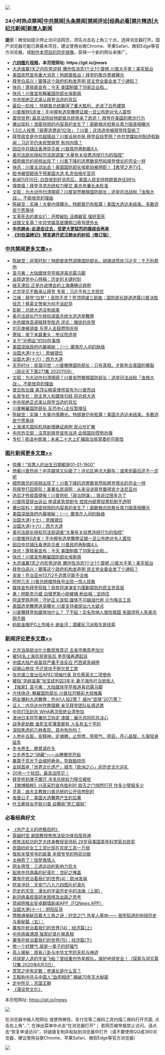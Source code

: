 ![](https://raw.githubusercontent.com/fqnews/bnews/master/64photo/fqnews-qr.jpg)

<div id="tt">
<h3>24小时热点禁闻|<a href="#%E4%B8%AD%E5%85%B1%E7%A6%81%E9%97%BB%E6%9B%B4%E5%A4%9A%E6%96%87%E7%AB%A0">中共禁闻</a>|<a href="#%E5%9B%BE%E7%89%87%E6%96%B0%E9%97%BB%E6%9B%B4%E5%A4%9A%E6%96%87%E7%AB%A0">头条禁闻</a>|<a href="#%E6%96%B0%E9%97%BB%E8%AF%84%E8%AE%BA%E6%9B%B4%E5%A4%9A%E6%96%87%E7%AB%A0">禁闻评论|<a href="#%E5%BF%85%E7%9C%8B%E7%BB%8F%E5%85%B8%E5%A5%BD%E6%96%87">经典必看|<a href="/video.md#%E7%A6%81%E7%89%87%E7%B2%BE%E9%80%89">禁片精选</a>|<a href="https://github.com/fqnews/djy/blob/master/gb/nf1351518.md#1">大纪元新闻</a>|<a href="https://github.com/fqnews/ntdtv/blob/master/gb/prog204.md#1">新唐人新闻</a></h3>
<div><b>提示：</b>微信如提示停止访问该网页，须先点击右上角三个点，选择浏览器打开。国产浏览器可能已屏蔽本项目，建议使用谷歌Chrome、苹果Safari、微软Edge等官方浏览器。或<a href="https://github.com/fqnews/bnews/blob/master/%E5%88%B6%E4%BD%9Cgit%E7%A6%81%E9%97%BB%E9%95%9C%E5%83%8F.md">制作本项目的同步镜像</a>，获得一个新的网址来推广。</div>
<ul>
<li><b><a href="http://d1.bdrive.tk/64.mp4" target="_blank">六四图片视频</a>，本页短网址: https://git.io/jnews</b></li>
<li><a href="/topimagenews/20201110/1428464.md">大选谁赢1天之内形势逆转 爆炸性消息1个比1个震撼 川普大手笔！美军抵台</a></li>
<li><a href="/taiwannews/20201110/1428488.md">美国突然宣布重大消息！特朗普胜出！拜登的欺诈票被曝光</a></li>
<li><a href="/topimagenews/20201109/1428402.md">拜登白高兴！要等这个政府机构发声明 民主党全委会发了个通知？</a></li>
<li><a href="/topimagenews/20201110/1428491.md">快讯！蓬佩奥宣布：今天 美国制裁了19家企业和…</a></li>
<li><a href="/topimagenews/20201110/1428480.md">快讯！川普宣布解雇国防部长埃斯佩</a></li>
<li><a href="/cbnews/20201110/1428565.md">中共拒绝正式承认拜登当选的背后</a></li>
<li><a href="/taiwannews/20201110/1428499.md">最后一刻戏！ 特朗普总统赢得了重大胜利，走进了白色建筑</a></li>
<li><a href="/topimagenews/20201110/1428626.md">川普推特5连发！手中握有选举舞弊证据一旦公布绝对令人震惊</a></li>
<li><a href="/taiwannews/20201110/1428596.md">震惊世界! 最高法院给特朗普总统带来了奇迹！ 拜登在美国的欺诈行为</a></li>
<li><a href="/topimagenews/20201110/1428731.md">爆出猛料！泄密视频的内容真的发生了！密歇根总检察长竟力阻真相曝光</a></li>
<li><a href="/cnnews/20201110/1428481.md">1.5亿人投票「邮寄选票逾1亿张」？川普：这场选举被拜登阵营偷了</a></li>
<li><a href="/bannedvideo/20201109/1428349.md">拜登政变是中共超限战？川普设局中局 拜登自投罗网？中共党媒如何制造假新闻；习近平仍未祝贺拜登 有何内情？</a></li>
<li><a href="/topimagenews/20201110/1428520.md">因应中共镇压香港异见者 川普政府再制裁4人</a></li>
<li><a href="/topimagenews/20201110/1428627.md">美司法部长授权司法部调查“大量有关投票违规行为的指控”</a></li>
<li><a href="/topimagenews/20201110/1428737.md">细思极恐的视频出现了！川普下降的选票数竟然和拜登增长的完全一样</a></li>
<li><a href="/bannedvideo/20201110/1428484.md">快讯：川普主动出击！美国国防部长埃斯珀被停职！【希望之声TV】</a></li>
<li><a href="/cbnews/20201110/1428435.md">脸书被控砸钱干预美国大选 札克伯格吃官司</a></li>
<li><a href="/taiwannews/20201110/1428619.md">新闻11月10日: 白宫收到好消息后，美国人民支持特朗普连任99％</a></li>
<li><a href="/cnnews/20201110/1428589.md">撞南墙！拜登寻求总统权力移交 美总务署长未批准</a></li>
<li><a href="/cbnews/20201110/1428624.md">文昭：为大动作扫清障碍？川普突然撤换国防部长；选举司法战和「虫族大战」，不能放弃的理由</a></li>
<li><a href="/cbnews/20201110/1428561.md">陈破空：实锤！大量内情曝光。特朗普仍有胜算！美国大选远未结束。多数选民宁愿等待</a></li>
<li><a href="/cnnews/20201110/1428777.md">文革死去的美女们：开膛破肚 活摘器官 强奸至死</a></li>
<li><a href="/taiwannews/20201110/1428701.md">战狼又复萌？中共党媒高层爆粗口辱骂德外长</a></li>
<li><b><a href="/comments/20200211/1275071.md" target="_blank">中共肺炎-此波会过去，但更大更猛烈的瘟疫会再来</a></b></li>
<li><b><a href="/comments/20200207/1272816.md" target="_blank">《刘伯温碑记》预言避开武汉肺炎的妙招（修订版）</a></b></li>
</ul>
</div>

<div class="catlist">
<h3><a href="/cbnews/" target="_blank">中共禁闻</a><span><a href="/cbnews/" target="_blank" rel="nofollow">更多文章>></a></span></h3>
<ul>
<li><a href="/cbnews/20201110/1428920.md" target="_blank">陈破空：非常时刻！特朗普突然调换国防部长。胡锡进慌劝习近平：千万别惹他</a></li>
<li><a href="/cbnews/20201110/1428892.md" target="_blank">袁弓夷：大陆媒体早早报道喜讯露马脚</a></li>
<li><a href="/cbnews/20201110/1428723.md" target="_blank">全球退党中心特稿：历史的关键时刻</a></li>
<li><a href="/cbnews/20201110/1428724.md" target="_blank">继天津后 正举办进博会的上海爆确诊病例</a></li>
<li><a href="/cbnews/20201110/1428866.md" target="_blank">北京罕见不敢承认拜登 专家：习近平有三大担忧</a></li>
<li><a href="/cbnews/20201110/1428863.md" target="_blank">江峰：拜登“白登”！高院不灵？登顶阴谋三部曲；国防部长辞退透露川普决胜信念？蔡英文贺电为何不该赶早</a></li>
<li><a href="/cbnews/20201110/1428821.md" target="_blank">彭斯：总统大选没有结束</a></li>
<li><a href="/cbnews/20201110/1428820.md" target="_blank">美司法部长巴尔授权调查总统大选选举舞弊</a></li>
<li><a href="/cbnews/20201110/1428742.md" target="_blank">中共媒体高调报拜登胜选 评论：赌徒的庆贺</a></li>
<li><a href="/cbnews/20201110/1428740.md" target="_blank">刘志庚被调查 东莞人击鼓燃炮庆祝</a></li>
<li><a href="/cbnews/20201110/1428722.md" target="_blank">萧铭：接下来最重头：参议院选举</a></li>
<li><a href="/comments/20201110/1428683.md" target="_blank">关于“光明会”的50件事情</a></li>
<li><a href="/comments/20201110/1428660.md" target="_blank">美国深层政府内幕揭秘：（一）魔鬼在人间的脉络</a></li>
<li><a href="/comments/20201110/1428674.md" target="_blank">治国大道(十七)：思维错位</a></li>
<li><a href="/comments/20201110/1428663.md" target="_blank">治国大道(十六)：西方大道</a></li>
<li><a href="/cbnews/20201110/1428645.md" target="_blank">天亮时分：疫苗问世；川普撤换国防部长；只有真相，才能弥合美国的撕裂（政论天下第271集 20201109）</a></li>
<li><a href="/cbnews/20201110/1428624.md" target="_blank">文昭：为大动作扫清障碍？川普突然撤换国防部长；选举司法战和「虫族大战」，不能放弃的理由</a></li>
<li><a href="/cbnews/20201110/1428366.md" target="_blank">曾击败左媒 美顶尖精英律师宣布为川普而战</a></li>
<li><a href="/cbnews/20201110/1428564.md" target="_blank">名家专栏：民主党人和媒体勾结 窃总统大选</a></li>
<li><a href="/cbnews/20201110/1428565.md" target="_blank">中共拒绝正式承认拜登当选的背后</a></li>
<li><a href="/cbnews/20201110/1428577.md" target="_blank">川普解雇国防部长 反恐中心主任暂接任</a></li>
<li><a href="/cbnews/20201110/1428561.md" target="_blank">陈破空：实锤！大量内情曝光。特朗普仍有胜算！美国大选远未结束。多数选民宁愿等待</a></li>
<li><a href="/cbnews/20201110/1428546.md" target="_blank">上海浦东国际机场新增确证病例 民众忧扩散</a></li>
<li><a href="/cbnews/20201110/1428500.md" target="_blank">中共外交部：注意到拜登宣布当选 会按国际惯例办理</a></li>
<li><a href="/cbnews/20201110/1428493.md" target="_blank">专栏 | 夜话中南海：未来二十大上扩编政治局常委的可能性</a></li>

</ul>
</div>
<div class="catlist">
<h3><a href="/topimagenews/" target="_blank">图片新闻</a><span><a href="/topimagenews/" target="_blank" rel="nofollow">更多文章>></a></span></h3>
<ul>
<li><a href="/topimagenews/20201110/1428739.md" target="_blank">惊爆！“投票人的出生日期都是01-01-1900”</a></li>
<li><a href="/topimagenews/20201110/1428738.md" target="_blank">想看川普热闹？中共媒体又玩砸了！评论区再次大翻车：谁笑到最后还不一定呢</a></li>
<li><a href="/topimagenews/20201110/1428737.md" target="_blank">细思极恐的视频出现了！川普下降的选票数竟然和拜登增长的完全一样</a></li>
<li><a href="/topimagenews/20201110/1428736.md" target="_blank">将拜登打回原形！美著名民调网：从来没说拜登赢得宾夕法尼亚州</a></li>
<li><a href="/topimagenews/20201110/1428735.md" target="_blank">选后才传疫苗捷报！川普怒批「政治阴谋」：我说过很多次了</a></li>
<li><a href="/topimagenews/20201110/1428733.md" target="_blank">川普阵营提出诉讼 申请紧急禁制令 控宾州邮寄投票机制不透明</a></li>
<li><a href="/topimagenews/20201110/1428731.md" target="_blank">爆出猛料！泄密视频的内容真的发生了！密歇根总检察长竟力阻真相曝光</a></li>
<li><a href="/comments/20201110/1428660.md" target="_blank">美国深层政府内幕揭秘：（一）魔鬼在人间的脉络</a></li>
<li><a href="/comments/20201110/1428674.md" target="_blank">治国大道(十七)：思维错位</a></li>
<li><a href="/comments/20201110/1428663.md" target="_blank">治国大道(十六)：西方大道</a></li>
<li><a href="/topimagenews/20201110/1428627.md" target="_blank">美司法部长授权司法部调查“大量有关投票违规行为的指控”</a></li>
<li><a href="/topimagenews/20201110/1428626.md" target="_blank">川普推特5连发！手中握有选举舞弊证据一旦公布绝对令人震惊</a></li>
<li><a href="/topimagenews/20201110/1428520.md" target="_blank">因应中共镇压香港异见者 川普政府再制裁4人</a></li>
<li><a href="/topimagenews/20201110/1428491.md" target="_blank">快讯！蓬佩奥宣布：今天 美国制裁了19家企业和…</a></li>
<li><a href="/topimagenews/20201110/1428480.md" target="_blank">快讯！川普宣布解雇国防部长埃斯佩</a></li>
<li><a href="/topimagenews/20201110/1428464.md" target="_blank">大选谁赢1天之内形势逆转 爆炸性消息1个比1个震撼 川普大手笔！美军抵台</a></li>
<li><a href="/topimagenews/20201109/1428402.md" target="_blank">拜登白高兴！要等这个政府机构发声明 民主党全委会发了个通知？</a></li>
<li><a href="/topimagenews/20201109/1428231.md" target="_blank">突发！乔治亚州13万2千选票可能不合格</a></li>
<li><a href="/topimagenews/20201109/1428204.md" target="_blank">短短几天 川普总统推特账号出现一惊人现象</a></li>
<li><a href="/comments/20201109/1428146.md" target="_blank">媒体宣布拜登获胜？局势将速演变为围剿腐败的民主党高层</a></li>
<li><a href="/topimagenews/20201109/1428149.md" target="_blank">勇！明斯克示威 白俄罗斯小姐被捕 粉丝喊：坚持住</a></li>
<li><a href="/topimagenews/20201109/1428099.md" target="_blank">阿波罗网声明：守护正义良知 媒体不可越俎代庖 沦为喉舌工具</a></li>
<li><a href="/topimagenews/20201109/1428008.md" target="_blank">美国选举舞弊逐渐曝光 川普支持者提出六大疑点</a></li>
<li><a href="/topimagenews/20201109/1428002.md" target="_blank">川普曝拜登和媒体怕什么？ 了不起！实名吹哨人冒险救国 多国领导人急表态 网不屑</a></li>
<li><a href="/topimagenews/20201109/1428001.md" target="_blank">蚂蚁金服IPO上市喊卡 谢金河：潜藏反习派股东是线索</a></li>

</ul>
</div>
<div class="catlist">
<h3><a href="/comments/" target="_blank">新闻评论</a><span><a href="/comments/" target="_blank" rel="nofollow">更多文章>></a></span></h3>
<ul>
<li><a href="/comments/20201110/1428927.md" target="_blank">北京当局欲淡化少数民族意识 五省市撤高考加分</a></li>
<li><a href="/comments/20201110/1428926.md" target="_blank">被56名上海农民提告后 李克强再遭起诉</a></li>
<li><a href="/comments/20201110/1428898.md" target="_blank">中国大陆产疫苗现严重不良反应 巴西紧急喊停</a></li>
<li><a href="/comments/20201110/1428891.md" target="_blank">阎锡山修坟 不迁民坟不拖欠民工款</a></li>
<li><a href="/comments/20201110/1428878.md" target="_blank">张忠谋三度出任APEC领袖代表 背负蔡英文二项使命</a></li>
<li><a href="/comments/20201110/1428814.md" target="_blank">被指“寻衅滋事”张宝成判囚3年半 妻子海外吁当局放人</a></li>
<li><a href="/comments/20201110/1428813.md" target="_blank">【独家】袁弓夷：大陆媒体早早报道喜讯露马脚</a></li>
<li><a href="/comments/20201110/1428811.md" target="_blank">方伟快评: 解雇国防部长 川普拉开精彩大戏帷幕</a></li>
<li><a href="/comments/20201110/1428810.md" target="_blank">网友爆料大选舞弊：乔州1人投2票？ 威州“空降”20万票？</a></li>
<li><a href="/comments/20201110/1428809.md" target="_blank">证人：内华达州作弊猖獗 亲见拜登团队私填选票</a></li>
<li><a href="/comments/20201110/1428808.md" target="_blank">中共打压封杀 WHA再次拒绝台湾参加</a></li>
<li><a href="/comments/20201110/1428807.md" target="_blank">澳洲日本将签署防卫协定 澳媒：展示共同抗共决心</a></li>
<li><a href="/comments/20201110/1428806.md" target="_blank">战争是劫数 谁死生死簿里都有 人名有五个字的</a></li>
<li><a href="/comments/20201110/1428805.md" target="_blank">深陷焦虑的几种表现，其中有你吗？</a></li>
<li><a href="/comments/20201110/1428804.md" target="_blank">人参补五脏，安精神，定魂魄，止惊悸，除邪气，明目，开心益智，久服轻身延年</a></li>
<li><a href="/comments/20201110/1428803.md" target="_blank">冬令养生，脾胃调在先</a></li>
<li><a href="/comments/20201110/1428802.md" target="_blank">立冬养生之“闭藏”——从睡懒觉开始</a></li>
<li><a href="/comments/20201110/1428801.md" target="_blank">暴露于蓝光下会缩短寿命，导致脑损伤</a></li>
<li><a href="/comments/20201110/1428800.md" target="_blank">全球首座「世界文化遗产」城市「欧洲之心」的历史文化巡礼</a></li>
<li><a href="/comments/20201110/1428799.md" target="_blank">20年一个轮回，最高法院见！</a></li>
<li><a href="/comments/20201110/1428798.md" target="_blank">拜登抢到庚子魔咒 寻求总统权力移交被拒</a></li>
<li><a href="/comments/20201110/1428764.md" target="_blank">【微博精粹】兴高采烈宣布胜利时 毁灭之门悄然打开 作多少孽报多少</a></li>
<li><a href="/comments/20201110/1428763.md" target="_blank">觅真：由大主教致川普总统的公开信想到的</a></li>
<li><a href="/comments/20201110/1428762.md" target="_blank">夜晨公子：美国大选舞弊产生的后果</a></li>
<li><a href="/comments/20201110/1428761.md" target="_blank">叶玉卿母女齐挺川普 自曝收“死亡威胁”</a></li>

</ul>
</div>

<div class="catlist">
<h3>必看经典好文</h3>
<ul>
<li><a href="/bookwiki/20171120/858084.md" target="_blank">《共产主义的终极目的》</a></li>
<li><a href="/comments/20200511/1322384.md" target="_blank">穿越时空 谢田教授修炼法轮功体验宿命通</a></li>
<li><a href="/comments/20190517/1129285.md" target="_blank">修炼法轮功的芝大终身教授吴伟标 29岁获美国青年科学家总统奖</a></li>
<li><a href="/lifebaike/20200515/1328783.md" target="_blank">民国纺织女工工资比现在农民工高一万倍</a></li>
<li><a href="/tculture/20200917/1398046.md" target="_blank">我和羊倌爷爷的故事 羊倌爷爷的特异功能</a></li>
<li><a href="/ccpdope/20200907/1392129.md" target="_blank">太神奇了！怪梦救情人</a></li>
<li><a href="/cbnews/20200126/1265515.md" target="_blank">网友感悟：三退运动的影响力巨大</a></li>
<li><a href="/comments/20200702/1354076.md" target="_blank">起底中共病毒的纪录片：世纪之掩盖</a></li>
<li><a href="/topimagenews/20180522/946266.md" target="_blank">魔鬼在统治着我们的世界(4)：欧洲发端</a></li>
<li><a href="/comments/20200604/783200.md" target="_blank">怒发冲冠：天安门八九六四图片纪录片</a></li>
<li><a href="/tculture/20121025/73065.md" target="_blank">历史的天空：漫长的宇宙历史中的法缘（上部）</a></li>
<li><a href="/comments/20200917/1029129.md" target="_blank">新冠病毒疫苗研发困境及出路之思考</a></li>
<li><a href="/comments/20200503/1322531.md" target="_blank">禁闻网推出安卓翻墙新闻APP（FQNews APP）</a></li>
<li><a href="/cbnews/20180317/915893.md" target="_blank">治国大道(十一)：阴阳反背</a></li>
<li><a href="/cbnews/20170907/819423.md" target="_blank">慧眼通揭秘百慕大三角之谜：时空之门 外星人基地—— 我所知道的地球历史与奥秘篇（五）：</a></li>
<li><a href="/topimagenews/20180605/953415.md" target="_blank">魔鬼在统治着我们的世界(14)：经济篇(上)</a></li>
<li><a href="/ccpdope/20200412/1311165.md" target="_blank">中共病毒溯源 独家纪录片揭真相</a></li>
<li><a href="/topimagenews/20180610/955499.md" target="_blank">魔鬼在统治着我们的世界(15)：经济篇(下)</a></li>
<li><a href="/funmedia/20200713/1359909.md" target="_blank">修一个好脾气 就是一辈子的好福气</a></li>
<li><a href="/aomi/history/20170924/831575.md" target="_blank">高人揭秘：周易八卦与中华文字的天机与神迹</a></li>
<li><a href="/comments/20200712/1359456.md" target="_blank">月球是人造的宇宙飞船？曾经重创外星舰队，保护地球安全！（探索与洞见第12集 2020年6月3日）</a></li>
<li><a href="/tculture/20200812/1378929.md" target="_blank">冥冥之中有定数：参谋长是什么官？</a></li>
<li><a href="/cbnews/20200730/1371580.md" target="_blank">王毅称中共与中国人“血肉相连” 捅破70年天大秘密</a></li>
<li><a href="/tculture/xiulian/20151111/470021.md" target="_blank">定中所见：天国王朝</a></li>
<li><a href="/comments/20200521/783167.md" target="_blank">《漫谈党文化》</a></li>

</ul>
</div>

本页短网址: https://git.io/jnews

![](https://raw.githubusercontent.com/fqnews/bnews/master/64photo/fqnews-qr.jpg)

在浏览器中输入短网址 或使用微信、支付宝等二维码工具扫描二维码打开页面, 点击右上角"...", 在弹出菜单中点击“在浏览器打开”； 若网页被举报禁止访问，请点击“恢复申请访问”，将链接复制并粘贴到浏览器中打开（请不要使用QQ或360浏览器，建议使用谷歌Chrome、苹果Safari、微软Edge等官方浏览器）

![](https://raw.githubusercontent.com/fqnews/bnews/master/64photo/wx.jpg)
